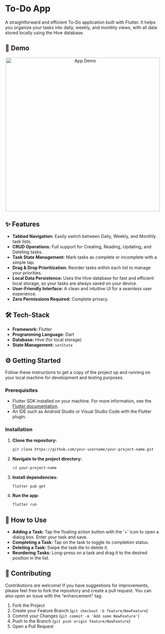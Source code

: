 # To-Do App

A straightforward and efficient To-Do application built with Flutter. It helps you organize your tasks into daily, weekly, and monthly views, with all data stored locally using the Hive database.

## 🎥 Demo

<p align="center">
<img src="/lib/assets/demo.gif" alt="App Demo" width="500"/>
</p>

## ✨ Features

*   **Tabbed Navigation:** Easily switch between Daily, Weekly, and Monthly task lists.
*   **CRUD Operations:** Full support for Creating, Reading, Updating, and Deleting tasks.
*   **Task State Management:** Mark tasks as complete or incomplete with a simple tap.
*   **Drag & Drop Prioritization:** Reorder tasks within each list to manage your priorities.
*   **Local Data Persistence:** Uses the Hive database for fast and efficient local storage, so your tasks are always saved on your device.
*   **User-Friendly Interface:** A clean and intuitive UI for a seamless user experience.
*   **Zero Permissions Required:** Complete privacy.

## 🛠️ Tech-Stack

*   **Framework:** Flutter
*   **Programming Language:** Dart
*   **Database:** Hive (for local storage)
*   **State Management:** `setState`

## ⚙️ Getting Started

Follow these instructions to get a copy of the project up and running on your local machine for development and testing purposes.

### Prerequisites

*   Flutter SDK installed on your machine. For more information, see the [Flutter documentation](https://flutter.dev/docs/get-started/install).
*   An IDE such as Android Studio or Visual Studio Code with the Flutter plugin.

### Installation

1.  **Clone the repository:**
    ```sh
    git clone https://github.com/your-username/your-project-name.git
    ```
2.  **Navigate to the project directory:**
    ```sh
    cd your-project-name
    ```
3.  **Install dependencies:**
    ```sh
    flutter pub get
    ```
4.  **Run the app:**
    ```sh
    flutter run
    ```

## 🚀 How to Use

*   **Adding a Task:** Tap the floating action button with the '+' icon to open a dialog box. Enter your task and save.
*   **Completing a Task:** Tap on the task to toggle its completion status.
*   **Deleting a Task:** Swipe the task tile to delete it.
*   **Reordering Tasks:** Long-press on a task and drag it to the desired position in the list.

## 🤝 Contributing

Contributions are welcome! If you have suggestions for improvements, please feel free to fork the repository and create a pull request. You can also open an issue with the "enhancement" tag.

1.  Fork the Project
2.  Create your Feature Branch (`git checkout -b feature/NewFeature`)
3.  Commit your Changes (`git commit -m 'Add some NewFeature'`)
4.  Push to the Branch (`git push origin feature/NewFeature`)
5.  Open a Pull Request
